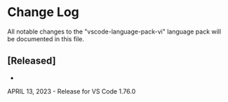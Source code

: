 # Change Log
All notable changes to the "vscode-language-pack-vi" language pack will be documented in this file.

## [Released]
* 
APRIL 13, 2023 - Release for VS Code 1.76.0
